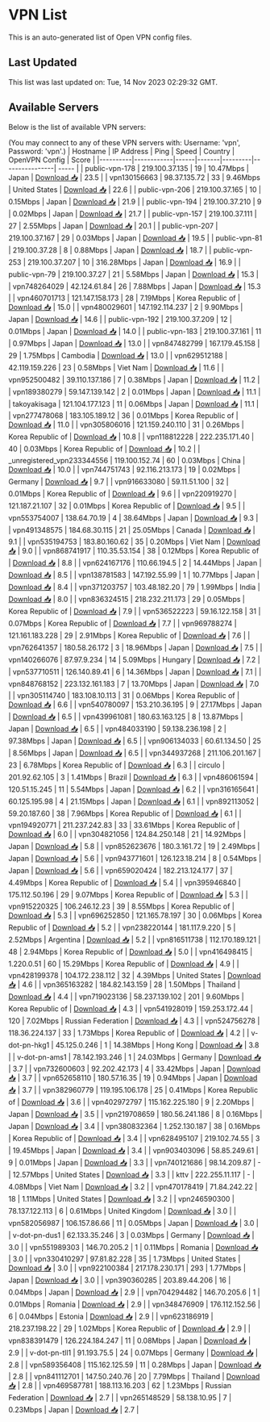 # VPN List

This is an auto-generated list of Open VPN config files.

## Last Updated

This list was last updated on: Tue, 14 Nov 2023 02:29:32 GMT.

## Available Servers

Below is the list of available VPN servers:

(You may connect to any of these VPN servers with: Username: 'vpn', Password: 'vpn'.)
| Hostname | IP Address | Ping | Speed | Country | OpenVPN Config | Score |
|----------|------------|------|-------|---------|----------------| ----- |
| public-vpn-178 | 219.100.37.135 | 19 | 10.47Mbps | Japan | [Download 📥](./configs/server_0_JP.ovpn) | 23.5 |
| vpn130156663 | 98.37.135.72 | 33 | 9.46Mbps | United States | [Download 📥](./configs/server_1_US.ovpn) | 22.6 |
| public-vpn-206 | 219.100.37.165 | 10 | 0.15Mbps | Japan | [Download 📥](./configs/server_2_JP.ovpn) | 21.9 |
| public-vpn-194 | 219.100.37.210 | 9 | 0.02Mbps | Japan | [Download 📥](./configs/server_3_JP.ovpn) | 21.7 |
| public-vpn-157 | 219.100.37.111 | 27 | 2.55Mbps | Japan | [Download 📥](./configs/server_4_JP.ovpn) | 20.1 |
| public-vpn-207 | 219.100.37.167 | 29 | 0.03Mbps | Japan | [Download 📥](./configs/server_5_JP.ovpn) | 19.5 |
| public-vpn-81 | 219.100.37.28 | 8 | 0.88Mbps | Japan | [Download 📥](./configs/server_6_JP.ovpn) | 18.7 |
| public-vpn-253 | 219.100.37.207 | 10 | 316.28Mbps | Japan | [Download 📥](./configs/server_7_JP.ovpn) | 16.9 |
| public-vpn-79 | 219.100.37.27 | 21 | 5.58Mbps | Japan | [Download 📥](./configs/server_8_JP.ovpn) | 15.3 |
| vpn748264029 | 42.124.61.84 | 26 | 7.88Mbps | Japan | [Download 📥](./configs/server_9_JP.ovpn) | 15.3 |
| vpn460701713 | 121.147.158.173 | 28 | 7.19Mbps | Korea Republic of | [Download 📥](./configs/server_10_KR.ovpn) | 15.0 |
| vpn480029601 | 147.192.114.237 | 2 | 9.90Mbps | Japan | [Download 📥](./configs/server_11_JP.ovpn) | 14.6 |
| public-vpn-192 | 219.100.37.209 | 12 | 0.01Mbps | Japan | [Download 📥](./configs/server_12_JP.ovpn) | 14.0 |
| public-vpn-183 | 219.100.37.161 | 11 | 0.97Mbps | Japan | [Download 📥](./configs/server_13_JP.ovpn) | 13.0 |
| vpn847482799 | 167.179.45.158 | 29 | 1.75Mbps | Cambodia | [Download 📥](./configs/server_14_KH.ovpn) | 13.0 |
| vpn629512188 | 42.119.159.226 | 23 | 0.58Mbps | Viet Nam | [Download 📥](./configs/server_15_VN.ovpn) | 11.6 |
| vpn952500482 | 39.110.137.186 | 7 | 0.38Mbps | Japan | [Download 📥](./configs/server_16_JP.ovpn) | 11.2 |
| vpn189380279 | 59.147.139.142 | 2 | 0.01Mbps | Japan | [Download 📥](./configs/server_17_JP.ovpn) | 11.1 |
| takoyakisaga | 121.104.177.123 | 11 | 0.06Mbps | Japan | [Download 📥](./configs/server_18_JP.ovpn) | 11.1 |
| vpn277478068 | 183.105.189.12 | 36 | 0.01Mbps | Korea Republic of | [Download 📥](./configs/server_19_KR.ovpn) | 11.0 |
| vpn305806016 | 121.159.240.110 | 31 | 0.26Mbps | Korea Republic of | [Download 📥](./configs/server_20_KR.ovpn) | 10.8 |
| vpn118812228 | 222.235.171.40 | 40 | 0.03Mbps | Korea Republic of | [Download 📥](./configs/server_21_KR.ovpn) | 10.2 |
| _unregistered_vpn233344556 | 119.100.152.74 | 60 | 0.03Mbps | China | [Download 📥](./configs/server_22_CN.ovpn) | 10.0 |
| vpn744751743 | 92.116.213.173 | 19 | 0.02Mbps | Germany | [Download 📥](./configs/server_23_DE.ovpn) | 9.7 |
| vpn916633080 | 59.11.51.100 | 32 | 0.01Mbps | Korea Republic of | [Download 📥](./configs/server_24_KR.ovpn) | 9.6 |
| vpn220919270 | 121.187.21.107 | 32 | 0.01Mbps | Korea Republic of | [Download 📥](./configs/server_25_KR.ovpn) | 9.5 |
| vpn553754007 | 138.64.70.19 | 4 | 38.64Mbps | Japan | [Download 📥](./configs/server_26_JP.ovpn) | 9.3 |
| vpn491348575 | 184.68.30.115 | 21 | 25.05Mbps | Canada | [Download 📥](./configs/server_27_CA.ovpn) | 9.1 |
| vpn535194753 | 183.80.160.62 | 35 | 0.20Mbps | Viet Nam | [Download 📥](./configs/server_28_VN.ovpn) | 9.0 |
| vpn868741917 | 110.35.53.154 | 38 | 0.12Mbps | Korea Republic of | [Download 📥](./configs/server_29_KR.ovpn) | 8.8 |
| vpn624167176 | 110.66.194.5 | 2 | 14.44Mbps | Japan | [Download 📥](./configs/server_30_JP.ovpn) | 8.5 |
| vpn138781583 | 147.192.55.99 | 1 | 10.77Mbps | Japan | [Download 📥](./configs/server_31_JP.ovpn) | 8.4 |
| vpn371203757 | 103.48.182.20 | 79 | 1.99Mbps | India | [Download 📥](./configs/server_32_IN.ovpn) | 8.0 |
| vpn836324515 | 218.232.211.173 | 29 | 0.05Mbps | Korea Republic of | [Download 📥](./configs/server_33_KR.ovpn) | 7.9 |
| vpn536522223 | 59.16.122.158 | 31 | 0.07Mbps | Korea Republic of | [Download 📥](./configs/server_34_KR.ovpn) | 7.7 |
| vpn969788274 | 121.161.183.228 | 29 | 2.91Mbps | Korea Republic of | [Download 📥](./configs/server_35_KR.ovpn) | 7.6 |
| vpn762641357 | 180.58.26.172 | 3 | 18.96Mbps | Japan | [Download 📥](./configs/server_36_JP.ovpn) | 7.5 |
| vpn140266076 | 87.97.9.234 | 14 | 5.09Mbps | Hungary | [Download 📥](./configs/server_37_HU.ovpn) | 7.2 |
| vpn537710511 | 126.140.89.41 | 6 | 14.36Mbps | Japan | [Download 📥](./configs/server_38_JP.ovpn) | 7.1 |
| vpn848768152 | 223.132.161.183 | 7 | 13.70Mbps | Japan | [Download 📥](./configs/server_39_JP.ovpn) | 7.0 |
| vpn305114740 | 183.108.10.113 | 31 | 0.06Mbps | Korea Republic of | [Download 📥](./configs/server_40_KR.ovpn) | 6.6 |
| vpn540780097 | 153.210.36.195 | 9 | 27.17Mbps | Japan | [Download 📥](./configs/server_41_JP.ovpn) | 6.5 |
| vpn439961081 | 180.63.163.125 | 8 | 13.87Mbps | Japan | [Download 📥](./configs/server_42_JP.ovpn) | 6.5 |
| vpn484033190 | 59.138.236.198 | 2 | 97.38Mbps | Japan | [Download 📥](./configs/server_43_JP.ovpn) | 6.5 |
| vpn906134033 | 60.61.134.50 | 25 | 8.56Mbps | Japan | [Download 📥](./configs/server_44_JP.ovpn) | 6.5 |
| vpn344937268 | 211.106.201.167 | 23 | 6.78Mbps | Korea Republic of | [Download 📥](./configs/server_45_KR.ovpn) | 6.3 |
| circulo | 201.92.62.105 | 3 | 1.41Mbps | Brazil | [Download 📥](./configs/server_46_BR.ovpn) | 6.3 |
| vpn486061594 | 120.51.15.245 | 11 | 5.54Mbps | Japan | [Download 📥](./configs/server_47_JP.ovpn) | 6.2 |
| vpn316165641 | 60.125.195.98 | 4 | 21.15Mbps | Japan | [Download 📥](./configs/server_48_JP.ovpn) | 6.1 |
| vpn892113052 | 59.20.187.60 | 38 | 7.96Mbps | Korea Republic of | [Download 📥](./configs/server_49_KR.ovpn) | 6.1 |
| vpn194920771 | 211.237.242.83 | 33 | 33.61Mbps | Korea Republic of | [Download 📥](./configs/server_50_KR.ovpn) | 6.0 |
| vpn304821056 | 124.84.250.148 | 21 | 14.92Mbps | Japan | [Download 📥](./configs/server_51_JP.ovpn) | 5.8 |
| vpn852623676 | 180.3.161.72 | 19 | 2.49Mbps | Japan | [Download 📥](./configs/server_52_JP.ovpn) | 5.6 |
| vpn943771601 | 126.123.18.214 | 8 | 0.54Mbps | Japan | [Download 📥](./configs/server_53_JP.ovpn) | 5.6 |
| vpn659020424 | 182.213.124.177 | 37 | 4.49Mbps | Korea Republic of | [Download 📥](./configs/server_54_KR.ovpn) | 5.4 |
| vpn395946840 | 175.112.50.196 | 29 | 9.07Mbps | Korea Republic of | [Download 📥](./configs/server_55_KR.ovpn) | 5.3 |
| vpn915220325 | 106.246.12.23 | 39 | 8.55Mbps | Korea Republic of | [Download 📥](./configs/server_56_KR.ovpn) | 5.3 |
| vpn696252850 | 121.165.78.197 | 30 | 0.06Mbps | Korea Republic of | [Download 📥](./configs/server_57_KR.ovpn) | 5.2 |
| vpn238220144 | 181.117.9.220 | 5 | 2.52Mbps | Argentina | [Download 📥](./configs/server_58_AR.ovpn) | 5.2 |
| vpn816511738 | 112.170.189.121 | 48 | 2.94Mbps | Korea Republic of | [Download 📥](./configs/server_59_KR.ovpn) | 5.0 |
| vpn416498415 | 1.220.0.51 | 60 | 15.29Mbps | Korea Republic of | [Download 📥](./configs/server_60_KR.ovpn) | 4.9 |
| vpn428199378 | 104.172.238.112 | 32 | 4.39Mbps | United States | [Download 📥](./configs/server_61_US.ovpn) | 4.6 |
| vpn365163282 | 184.82.143.159 | 28 | 1.50Mbps | Thailand | [Download 📥](./configs/server_62_TH.ovpn) | 4.4 |
| vpn719023136 | 58.237.139.102 | 201 | 9.60Mbps | Korea Republic of | [Download 📥](./configs/server_63_KR.ovpn) | 4.3 |
| vpn541928019 | 159.253.172.44 | 120 | 7.02Mbps | Russian Federation | [Download 📥](./configs/server_64_RU.ovpn) | 4.3 |
| vpn524756278 | 118.36.224.137 | 33 | 1.73Mbps | Korea Republic of | [Download 📥](./configs/server_65_KR.ovpn) | 4.2 |
| v-dot-pn-hkg1 | 45.125.0.246 | 1 | 14.38Mbps | Hong Kong | [Download 📥](./configs/server_66_HK.ovpn) | 3.8 |
| v-dot-pn-ams1 | 78.142.193.246 | 1 | 24.03Mbps | Germany | [Download 📥](./configs/server_67_DE.ovpn) | 3.7 |
| vpn732600603 | 92.202.42.173 | 4 | 33.42Mbps | Japan | [Download 📥](./configs/server_68_JP.ovpn) | 3.7 |
| vpn652658110 | 180.57.16.35 | 19 | 0.94Mbps | Japan | [Download 📥](./configs/server_69_JP.ovpn) | 3.7 |
| vpn382960779 | 119.195.106.178 | 25 | 0.41Mbps | Korea Republic of | [Download 📥](./configs/server_70_KR.ovpn) | 3.6 |
| vpn402972797 | 115.162.225.180 | 9 | 2.20Mbps | Japan | [Download 📥](./configs/server_71_JP.ovpn) | 3.5 |
| vpn219708659 | 180.56.241.186 | 8 | 0.16Mbps | Japan | [Download 📥](./configs/server_72_JP.ovpn) | 3.4 |
| vpn380832364 | 1.252.130.187 | 38 | 0.16Mbps | Korea Republic of | [Download 📥](./configs/server_73_KR.ovpn) | 3.4 |
| vpn628495107 | 219.102.74.55 | 3 | 19.45Mbps | Japan | [Download 📥](./configs/server_74_JP.ovpn) | 3.4 |
| vpn903403096 | 58.85.249.61 | 9 | 0.01Mbps | Japan | [Download 📥](./configs/server_75_JP.ovpn) | 3.3 |
| vpn740121686 | 98.14.209.87 | - | 12.57Mbps | United States | [Download 📥](./configs/server_76_US.ovpn) | 3.3 |
| kttv | 222.255.11.117 | - | 4.08Mbps | Viet Nam | [Download 📥](./configs/server_77_VN.ovpn) | 3.2 |
| vpn470178419 | 71.84.242.22 | 18 | 1.11Mbps | United States | [Download 📥](./configs/server_78_US.ovpn) | 3.2 |
| vpn246590300 | 78.137.122.113 | 6 | 0.61Mbps | United Kingdom | [Download 📥](./configs/server_79_GB.ovpn) | 3.0 |
| vpn582056987 | 106.157.86.66 | 11 | 0.05Mbps | Japan | [Download 📥](./configs/server_80_JP.ovpn) | 3.0 |
| v-dot-pn-dus1 | 62.133.35.246 | 3 | 0.03Mbps | Germany | [Download 📥](./configs/server_81_DE.ovpn) | 3.0 |
| vpn551989303 | 146.70.205.2 | 1 | 0.11Mbps | Romania | [Download 📥](./configs/server_82_RO.ovpn) | 3.0 |
| vpn330410297 | 97.81.82.228 | 35 | 1.73Mbps | United States | [Download 📥](./configs/server_83_US.ovpn) | 3.0 |
| vpn922100384 | 217.178.230.171 | 293 | 1.77Mbps | Japan | [Download 📥](./configs/server_84_JP.ovpn) | 3.0 |
| vpn390360285 | 203.89.44.206 | 16 | 0.04Mbps | Japan | [Download 📥](./configs/server_85_JP.ovpn) | 2.9 |
| vpn704294482 | 146.70.205.6 | 1 | 0.01Mbps | Romania | [Download 📥](./configs/server_86_RO.ovpn) | 2.9 |
| vpn348476909 | 176.112.152.56 | 6 | 0.04Mbps | Estonia | [Download 📥](./configs/server_87_EE.ovpn) | 2.9 |
| vpn623186919 | 218.237.198.22 | 29 | 1.02Mbps | Korea Republic of | [Download 📥](./configs/server_88_KR.ovpn) | 2.9 |
| vpn838391479 | 126.224.184.247 | 11 | 0.08Mbps | Japan | [Download 📥](./configs/server_89_JP.ovpn) | 2.9 |
| v-dot-pn-tll1 | 91.193.75.5 | 24 | 0.07Mbps | Germany | [Download 📥](./configs/server_90_DE.ovpn) | 2.8 |
| vpn589356408 | 115.162.125.59 | 11 | 0.28Mbps | Japan | [Download 📥](./configs/server_91_JP.ovpn) | 2.8 |
| vpn841112701 | 147.50.240.76 | 20 | 7.79Mbps | Thailand | [Download 📥](./configs/server_92_TH.ovpn) | 2.8 |
| vpn469587781 | 188.113.16.203 | 62 | 1.23Mbps | Russian Federation | [Download 📥](./configs/server_93_RU.ovpn) | 2.7 |
| vpn265148529 | 58.138.10.95 | 7 | 0.23Mbps | Japan | [Download 📥](./configs/server_94_JP.ovpn) | 2.7 |
